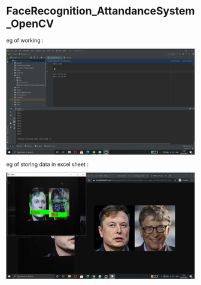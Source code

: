 # FaceRecognition_AttandanceSystem_OpenCV


eg of working :

<img src="https://github.com/rokkam7784/Camttendance/blob/main/Class_1A/Demo%20images/IMG1.jpeg" alt="demo image"/>


eg of storing data in excel sheet :

<img src="https://github.com/rokkam7784/Camttendance/blob/main/Class_1A/Demo%20images/IMG2.jpeg" alt="demo image"/>

